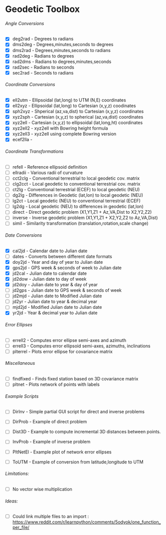 # Geodetic Toolbox  
  
###### Angle Conversions  
- [x] deg2rad   - Degrees to radians  
- [x] dms2deg   - Degrees,minutes,seconds to degrees  
- [x] dms2rad   - Degrees,minutes,seconds to radians  
- [x] rad2deg   - Radians to degrees  
- [x] rad2dms   - Radians to degrees,minutes,seconds  
- [x] rad2sec   - Radians to seconds  
- [x] sec2rad   - Seconds to radians  
  
###### Coordinate Conversions  
- [x] ell2utm   - Ellipsoidal (lat,long) to UTM (N,E) coordinates  
- [x] ell2xyz   - Ellipsoidal (lat,long) to Cartesian (x,y,z) coodinates  
- [x] sph2xyz   - Shperical (az,va,dist) to Cartesian (x,y,z) coordinates  
- [x] xyz2sph   - Cartesian (x,y,z) to spherical (az,va,dist) coordinates  
- [x] xyz2ell   - Cartesian (x,y,z) to ellipsoidal (lat,long,ht) coordinates  
- [x] xyz2ell2  - xyz2ell with Bowring height formula  
- [x] xyz2ell3  - xyz2ell using complete Bowring version  
- [x] ecef2lla  -
  
###### Coordinate Transformations  
- [ ] refell    - Reference ellipsoid definition  
- [ ] ellradii  - Various radii of curvature  
- [ ] cct2clg   - Conventional terrestrial to local geodetic cov. matrix  
- [ ] clg2cct   - Local geodetic to conventional terrestrial cov. matrix  
- [ ] ct2lg     - Conventional terrestrial (ECEF) to local geodetic (NEU)  
- [ ] dg2lg     - Differences in Geodetic (lat,lon) to local geodetic (NEU)  
- [ ] lg2ct     - Local geodetic (NEU) to conventional terrestrial (ECEF)  
- [ ] lg2dg     - Local geodetic (NEU) to differences in geodetic (lat,lon)  
- [ ] direct    - Direct geodetic problem (X1,Y1,Z1 + Az,VA,Dist to X2,Y2,Z2)  
- [ ] inverse   - Inverse geodetic problem (X1,Y1,Z1 + X2,Y2,Z2 to Az,VA,Dist)  
- [ ] simil     - Similarity transformation (translation,rotation,scale change)  
  
###### Date Conversions  
- [x] cal2jd    - Calendar date to Julian date  
- [ ] dates     - Converts between different date formats  
- [x] doy2jd    - Year and day of year to Julian date  
- [x] gps2jd    - GPS week & seconds of week to Julian date  
- [x] jd2cal    - Julian date to calendar date  
- [x] jd2dow    - Julian date to day of week  
- [x] jd2doy    - Julian date to year & day of year  
- [ ] jd2gps    - Julian date to GPS week & seconds of week  
- [ ] jd2mjd    - Julian date to Modified Julian date  
- [ ] jd2yr     - Julian date to year & decimal year  
- [ ] mjd2jd    - Modified Julian date to Julian date  
- [x] yr2jd     - Year & decimal year to Julian date  
  
###### Error Ellipses  
- [ ] errell2   - Computes error ellipse semi-axes and azimuth  
- [ ] errell3   - Computes error ellipsoid semi-axes, azimuths, inclinations  
- [ ] plterrel  - Plots error ellipse for covariance matrix  
  
###### Miscellaneous  
- [ ] findfixed - Finds fixed station based on 3D covariance matrix  
- [ ] pltnet    - Plots network of points with labels  
  
###### Example Scripts  
  
- [ ] DirInv    - Simple partial GUI script for direct and inverse problems  
- [ ] DirProb   - Example of direct problem  
- [ ] Dist3D    - Example to compute incremental 3D distances between points.  
- [ ] InvProb   - Example of inverse problem  
- [ ] PltNetEl  - Example plot of network error ellipses  
- [ ] ToUTM     - Example of conversion from latitude,longitude to UTM  
  
  
###### Limitations:  
- [ ] No vector wise multiplication  
  
###### Ideas:  
- [ ] Could link multiple files to an import : https://www.reddit.com/r/learnpython/comments/5odyok/one_function_per_file/  
  
